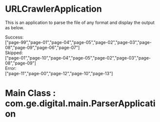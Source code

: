 # URLCrawlerApplication

This is an application to parse the file of any format and display the output as below.  <br />

Success: <br />
["page-99","page-01","page-04","page-05","page-02","page-03","page-08","page-09","page-06","page-07"] <br />
Skipped: <br />
["page-01","page-10","page-04","page-05","page-02","page-03","page-08","page-09"] <br />
Error: <br />
["page-11","page-00","page-12","page-10","page-13"] <br />

# Main Class : com.ge.digital.main.ParserApplication
